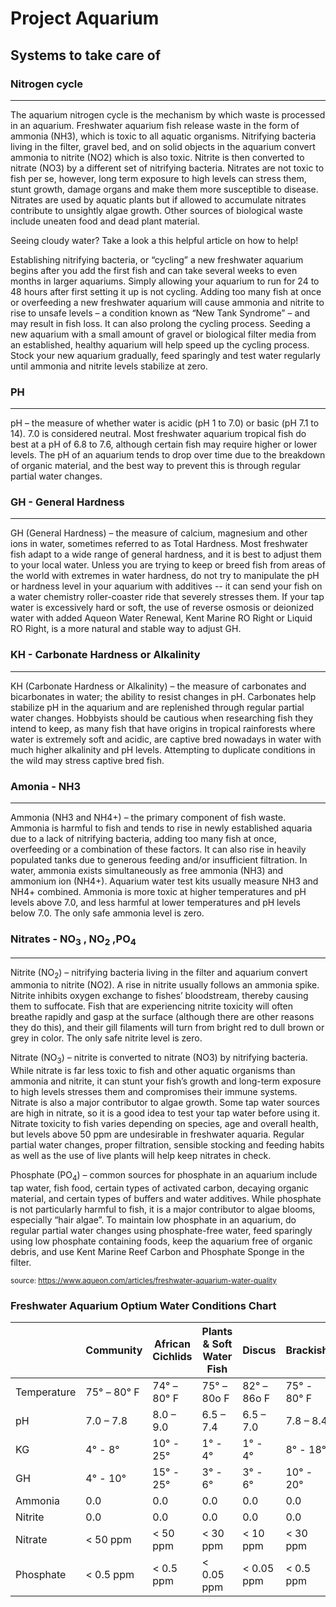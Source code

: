 # Project Aquarium

## Systems to take care of

### Nitrogen cycle

---
The aquarium nitrogen cycle is the mechanism by which waste is processed in an aquarium. Freshwater aquarium fish release waste in the form of ammonia (NH3), which is toxic to all aquatic organisms. Nitrifying bacteria living in the filter, gravel bed, and on solid objects in the aquarium convert ammonia to nitrite (NO2) which is also toxic. Nitrite is then converted to nitrate (NO3) by a different set of nitrifying bacteria. Nitrates are not toxic to fish per se, however, long term exposure to high levels can stress them, stunt growth, damage organs and make them more susceptible to disease. Nitrates are used by aquatic plants but if allowed to accumulate nitrates contribute to unsightly algae growth. Other sources of biological waste include uneaten food and dead plant material.

 

Seeing cloudy water? Take a look a this helpful article on how to help!

 

Establishing nitrifying bacteria, or “cycling” a new freshwater aquarium begins after you add the first fish and can take several weeks to even months in larger aquariums. Simply allowing your aquarium to run for 24 to 48 hours after first setting it up is not cycling. Adding too many fish at once or overfeeding a new freshwater aquarium will cause ammonia and nitrite to rise to unsafe levels – a condition known as “New Tank Syndrome” – and may result in fish loss. It can also prolong the cycling process. Seeding a new aquarium with a small amount of gravel or biological filter media from an established, healthy aquarium will help speed up the cycling process. Stock your new aquarium gradually, feed sparingly and test water regularly until ammonia and nitrite levels stabilize at zero.

### PH

---
pH – the measure of whether water is acidic (pH 1 to 7.0) or basic (pH 7.1 to 14). 7.0 is considered neutral. Most freshwater aquarium tropical fish do best at a pH of 6.8 to 7.6, although certain fish may require higher or lower levels. The pH of an aquarium tends to drop over time due to the breakdown of organic material, and the best way to prevent this is through regular partial water changes.

### GH - General Hardness

---
GH (General Hardness) – the measure of calcium, magnesium and other ions in water, sometimes referred to as Total Hardness. Most freshwater fish adapt to a wide range of general hardness, and it is best to adjust them to your local water. Unless you are trying to keep or breed fish from areas of the world with extremes in water hardness, do not try to manipulate the pH or hardness level in your aquarium with additives -- it can send your fish on a water chemistry roller-coaster ride that severely stresses them. If your tap water is excessively hard or soft, the use of reverse osmosis or deionized water with added Aqueon Water Renewal, Kent Marine RO Right or Liquid RO Right, is a more natural and stable way to adjust GH.

### KH - Carbonate Hardness or Alkalinity

---
KH (Carbonate Hardness or Alkalinity) – the measure of carbonates and bicarbonates in water; the ability to resist changes in pH. Carbonates help stabilize pH in the aquarium and are replenished through regular partial water changes. Hobbyists should be cautious when researching fish they intend to keep, as many fish that have origins in tropical rainforests where water is extremely soft and acidic, are captive bred nowadays in water with much higher alkalinity and pH levels. Attempting to duplicate conditions in the wild may stress captive bred fish.

### Amonia - NH3

---

Ammonia (NH3 and NH4+) – the primary component of fish waste. Ammonia is harmful to fish and tends to rise in newly established aquaria due to a lack of nitrifying bacteria, adding too many fish at once, overfeeding or a combination of these factors. It can also rise in heavily populated tanks due to generous feeding and/or insufficient filtration. In water, ammonia exists simultaneously as free ammonia (NH3) and ammonium ion (NH4+). Aquarium water test kits usually measure NH3 and NH4+ combined. Ammonia is more toxic at higher temperatures and pH levels above 7.0, and less harmful at lower temperatures and pH levels below 7.0. The only safe ammonia level is zero.

### Nitrates - NO<sub>3</sub> , NO<sub>2</sub> ,PO<sub>4</sub>
---
Nitrite (NO<sub>2</sub>) – nitrifying bacteria living in the filter and aquarium convert ammonia to nitrite (NO2). A rise in nitrite usually follows an ammonia spike. Nitrite inhibits oxygen exchange to fishes’ bloodstream, thereby causing them to suffocate. Fish that are experiencing nitrite toxicity will often breathe rapidly and gasp at the surface (although there are other reasons they do this), and their gill filaments will turn from bright red to dull brown or grey in color. The only safe nitrite level is zero.

Nitrate (NO<sub>3</sub>) 
– nitrite is converted to nitrate (NO3) by nitrifying bacteria. While nitrate is far less toxic to fish and other aquatic organisms than ammonia and nitrite, it can stunt your fish’s growth and long-term exposure to high levels stresses them and compromises their immune systems. Nitrate is also a major contributor to algae growth. Some tap water sources are high in nitrate, so it is a good idea to test your tap water before using it. Nitrate toxicity to fish varies depending on species, age and overall health, but levels above 50 ppm are undesirable in freshwater aquaria. Regular partial water changes, proper filtration, sensible stocking and feeding habits as well as the use of live plants will help keep nitrates in check.  

Phosphate (PO<sub>4</sub>) – common sources for phosphate in an aquarium include tap water, fish food, certain types of activated carbon, decaying organic material, and certain types of buffers and water additives. While phosphate is not particularly harmful to fish, it is a major contributor to algae blooms, especially “hair algae”. To maintain low phosphate in an aquarium, do regular partial water changes using phosphate-free water, feed sparingly using low phosphate containing foods, keep the aquarium free of organic debris, and use Kent Marine Reef Carbon and Phosphate Sponge in the filter.

<small>source: https://www.aqueon.com/articles/freshwater-aquarium-water-quality</small>

### Freshwater Aquarium Optium Water Conditions Chart

|   | Community |African Cichlids|Plants & Soft Water Fish|Discus|Brackish|
|---|---|---|---|---|---|
|Temperature|75° – 80° F|74° – 80° F|75° – 80o F|82° – 86o F|75° - 80° F|
|pH|7.0 – 7.8|8.0 – 9.0|6.5 – 7.4|6.5 – 7.0|7.8 – 8.4|
|KG|4° - 8°|10° - 25°|1° - 4°|1° - 4°|8° - 18°|
|GH|4° - 10°|15° - 25°|3° - 6°|3° - 6°|10° - 20°|
|Ammonia|0.0|0.0|0.0|0.0|0.0|
|Nitrite|0.0|0.0|0.0|0.0|0.0|
|Nitrate|< 50 ppm|< 50 ppm|< 30 ppm|< 10 ppm|< 30 ppm|
|Phosphate|< 0.5 ppm|< 0.5 ppm|< 0.05 ppm|< 0.05 ppm|< 0.5 ppm|